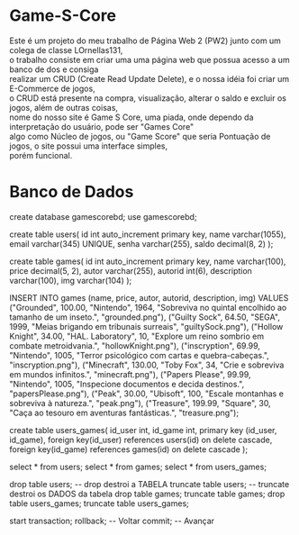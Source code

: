 # Game-S-Core

Este é um projeto do meu trabalho de Página Web 2 (PW2) junto com um colega de classe LOrnellas131, <br>
o trabalho consiste em criar uma uma página web que possua acesso a um banco de dos e consiga <br>
realizar um CRUD (Create Read Update Delete), e o nossa idéia foi criar um E-Commerce de jogos, <br>
o CRUD está presente na compra, visualização, alterar o saldo e excluir os jogos, além de outras coisas, <br>
nome do nosso site é Game S Core, uma piada, onde dependo da interpretação do usuário, pode ser "Games Core" <br>
algo como Núcleo de jogos, ou "Game Score" que seria Pontuação de jogos, o site possui uma interface simples, <br>
porém funcional.

<h1>Banco de Dados</h1>

create database gamescorebd;
use gamescorebd;

create table users(
	id int auto_increment primary key,
    name varchar(1055),
    email varchar(345) UNIQUE,
    senha varchar(255),
    saldo decimal(8, 2)
);

create table games(
	id int auto_increment primary key,
	name varchar(100),
    price decimal(5, 2),
    autor varchar(255),
    autorid int(6),
    description varchar(100),
    img varchar(104)
);

INSERT INTO games (name, price, autor, autorid, description, img) VALUES
("Grounded", 100.00, "Nintendo", 1964, "Sobreviva no quintal encolhido ao tamanho de um inseto.", "grounded.png"),
("Guilty Sock", 64.50, "SEGA", 1999, "Meias brigando em tribunais surreais", "guiltySock.png"),
("Hollow Knight", 34.00, "HAL. Laboratory", 10, "Explore um reino sombrio em combate metroidvania.", "hollowKnight.png"),
("inscryption", 69.99, "Nintendo", 1005, "Terror psicológico com cartas e quebra-cabeças.", "inscryption.png"),
("Minecraft", 130.00, "Toby Fox", 34, "Crie e sobreviva em mundos infinitos.", "minecraft.png"),
("Papers Please", 99.99, "Nintendo", 1005, "Inspecione documentos e decida destinos.", "papersPlease.png"),
("Peak", 30.00, "Ubisoft", 100, "Escale montanhas e sobreviva à natureza.", "peak.png"),
("Treasure", 199.99, "Square", 30, "Caça ao tesouro em aventuras fantásticas.", "treasure.png");

create table users_games(
	id_user int,
    id_game int,
    primary key (id_user, id_game),
    foreign key(id_user) references users(id) on delete cascade,
    foreign key(id_game) references games(id) on delete cascade
);

select * from users;
select * from games;
select * from users_games;

drop table users; -- drop destroi a TABELA
truncate table users; -- truncate destroi os DADOS da tabela
drop table games;
truncate table games;
drop table users_games;
truncate table users_games;

start transaction;
rollback; -- Voltar
commit; -- Avançar
